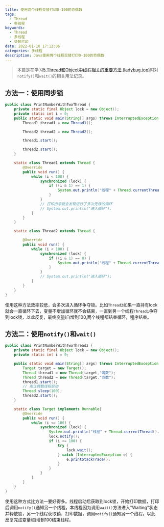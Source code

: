 ```yaml
---
title: 使用两个线程交替打印0-100的奇偶数
tags:
  - Thread
  - 多线程
keywords:
  - Thread
  - 多线程
  - 交替打印
date: 2022-01-10 17:12:06
categories: 多线程
description: Java使用两个线程交替打印0-100的奇偶数
---
```

> 本篇是在学习[5.Thread和Object中线程相关的重要方法 (ladybug.top)](https://notes.ladybug.top/#/Java/Java线程/Thread和Object中线程相关的重要方法)时对`notify()`和`wait()`的相关用法记录。

## 方法一：使用同步锁

```java
public class PrintNumberWithTwoThread {
    private static final Object lock = new Object();
    private static int i = 0;
    public static void main(String[] args) throws InterruptedException {
        Thread1 thread1 = new Thread1();

        Thread2 thread2 = new Thread2();

        thread1.start();

        thread2.start();
    }

    static class Thread1 extends Thread {
        @Override
        public void run() {
            while (i < 100) {
                synchronized (lock) {
                    if ((i & 1) == 1) {
                        System.out.println("线程" + Thread.currentThread().getName() + ":" + i++);
                    }
                }
                // 打印出来就会发现进行了多次无效的循环
                // System.out.println("进入循环");
            }
        }
    }

    static class Thread2 extends Thread {

        @Override
        public void run() {
            while (i < 100) {
                synchronized (lock) {
                    if ((i & 1) == 0) {
                        System.out.println("线程" + Thread.currentThread().getName() + ":" + i++);
                    }
                }
                // System.out.println("进入循环");
            }
        }
    }
}
```

使用这种方法效率较低，会多次进入循环争夺锁。比如`Thread2`如果一直持有lock就会一直循环下去，变量不增加循环就不会结束，一直到另一个线程`Thread1`争夺到lock锁，以此反复，最终变量i自增到100,两个线程都结束循环，程序结束。

## 方法二：使用`notify()`和`wait()`

```java
public class PrintNumberWithTwoThread2 {
    private static final Object lock = new Object();
    private static int i = 0;

    public static void main(String[] args) throws InterruptedException {
        Target target = new Target();
        Thread thread1 = new Thread(target,"偶数");
        Thread thread2 = new Thread(target,"奇数");
        thread1.start();
        // 先让偶数线程启动
        Thread.sleep(100);
        thread2.start();
    }

    static class Target implements Runnable{
        @Override
        public void run() {
            while (i <= 100) {
                synchronized (lock) {
                    System.out.println("线程" + Thread.currentThread().getName() + ":" + i++);
                    lock.notify();
                    if (i <= 100) {
                        try {
                            lock.wait();
                        } catch (InterruptedException e) {
                            e.printStackTrace();
                        }
                    }
                }
            }
        }
    }
}
```

使用这种方式比方法一要好得多。线程启动后获取到lock锁，开始打印数据，打印后调用`notify()`通知另一个线程，本线程因为调用`wait()`方法进入"Waiting"状态并释放锁，另一个线程获取锁，打印数据，调用`notify()`通知另一个线程，以此反复完成变量i自增到100结束线程。


